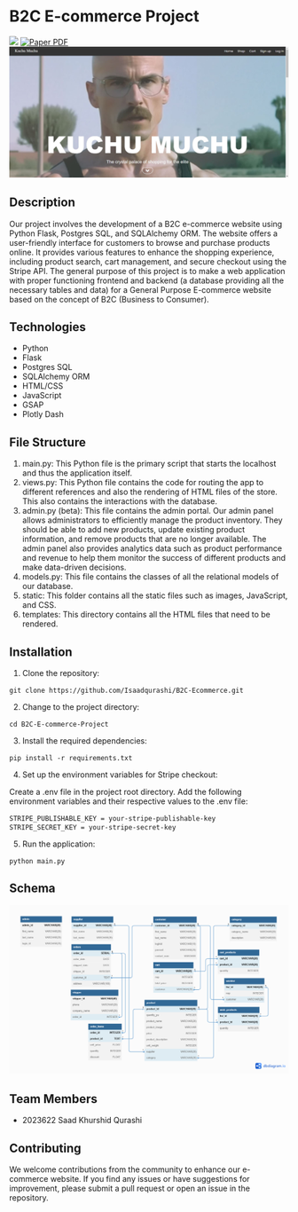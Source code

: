 # B2C E-commerce Project
![](https://img.shields.io/github)
    <a href="https://drive.google.com/file/d/14M2554PjosZPmXLvUgsvKOOirkHqo_SJ/view?usp=drive_link">
      <img src='https://img.shields.io/badge/Paper-PDF-green?style=for-the-badge&logo=adobeacrobatreader&logoWidth=20&logoColor=white&labelColor=66cc00&color=94DD15' alt='Paper PDF'>
    </a>
<img src = "kucho mucho.JPG">
## Description
Our project involves the development of a B2C e-commerce website using Python Flask, Postgres SQL, and SQLAlchemy ORM. The website offers a user-friendly interface for customers to browse and purchase products online. It provides various features to enhance the shopping experience, including product search, cart management, and secure checkout using the Stripe API. The general purpose of this project is to make a web application with proper functioning frontend and backend (a database providing all the necessary tables and data) for a General Purpose E-commerce website based on the concept of B2C (Business to Consumer).

## Technologies
- Python
- Flask
- Postgres SQL
- SQLAlchemy ORM
- HTML/CSS
- JavaScript
- GSAP
- Plotly Dash

## File Structure
1. main.py:
This Python file is the primary script that starts the localhost and thus the application itself.
2. views.py:
This Python file contains the code for routing the app to different references and also the rendering of HTML files of the store. This also contains the interactions with the database.
3. admin.py (beta): This file contains the admin portal. Our admin panel allows administrators to efficiently manage the product inventory. They should be able to add new products, update existing product information, and remove products that are no longer available. The admin panel also provides analytics data such as product performance and revenue to help them monitor the success of different products and make data-driven decisions. 
4. models.py:
This file contains the classes of all the relational models of our database.
5. static:
This folder contains all the static files such as images, JavaScript, and CSS.
6. templates:
This directory contains all the HTML files that need to be rendered.

## Installation

1. Clone the repository:
```shell
git clone https://github.com/Isaadqurashi/B2C-Ecommerce.git
```

2. Change to the project directory:
```shell
cd B2C-E-commerce-Project
```

3. Install the required dependencies:
```shell
pip install -r requirements.txt
```

4. Set up the environment variables for Stripe checkout:

Create a .env file in the project root directory.
Add the following environment variables and their respective values to the .env file:
```env
STRIPE_PUBLISHABLE_KEY = your-stripe-publishable-key
STRIPE_SECRET_KEY = your-stripe-secret-key
```

5. Run the application:
```shell
python main.py
```

## Schema
<img src = "ERD.png">

## Team Members
- 2023622 Saad Khurshid Qurashi

## Contributing
We welcome contributions from the community to enhance our e-commerce website. If you find any issues or have suggestions for improvement, please submit a pull request or open an issue in the repository.
